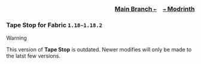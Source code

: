 ### <p align=right>[Main Branch `←`](https://github.com/KrLite/Tape-Stop)&emsp;[`→` Modrinth](https://modrinth.com/mod/tape-stop)</p>

### Tape Stop for Fabric `1.18~1.18.2`

> [!WARNING]
> This version of **Tape Stop** is outdated. Newer modifies will only be made to the latst few versions.
